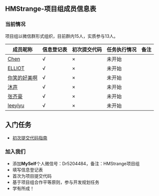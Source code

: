 ## HMStrange-项目组成员信息表

### 当前情况

项目组以微信群形式组织，目前群内15人，实质参与13人。

| 成员昵称 | 信息登记表 | 初次提交代码 | 任务执行情况 | 备注 |
|---------|-----------|-------------|-------------|------|
| [Chen](https://github.com/CCCCCCCCCCChen) | √ | × | 未开始 | |
| [ELLIOT](https://github.com/chanjjaeseo) | √ | × | 未开始 | |
| [你笑的好美啊](https://github.com/shen13380308088) | √ | × | 未开始 | |
| [沐声](https://github.com/LingBengYing) | √ | × | 未开始 | |
| [张齐豪]()| √ | × | 未开始 | |
| [leeyiyu](https://github.com/leeyiyu)| √ | × | 未开始 | |

## 入门任务

* [初次提交代码指南]()

### 加入我们

- 添加**MySelf**个人微信号：Dr5204484，备注：HMStrange项目组
- 填写信息登记表
- 首次为项目提交代码
- 基于项目组合作平等原则，参与开发规划任务
- 学有所成！
